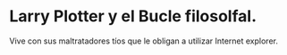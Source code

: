 # Larry Plotter y el Bucle filosolfal.

Vive con sus maltratadores tíos que le obligan a utilizar Internet explorer.

